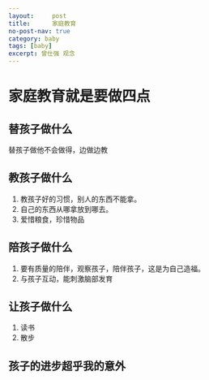 ```yaml
---
layout:     post
title:      家庭教育
no-post-nav: true
category: baby
tags: [baby]
excerpt: 曾仕强 观念
---
```

# 家庭教育就是要做四点
## 替孩子做什么
 替孩子做他不会做得，边做边教
## 教孩子做什么
1. 教孩子好的习惯，别人的东西不能拿。
2. 自己的东西从哪拿放到哪去。
3. 爱惜粮食，珍惜物品
## 陪孩子做什么
1. 要有质量的陪伴，观察孩子，陪伴孩子，这是为自己造福。
2. 与孩子互动，能刺激脑部发育
## 让孩子做什么
1. 读书
2. 散步
## 孩子的进步超乎我的意外
